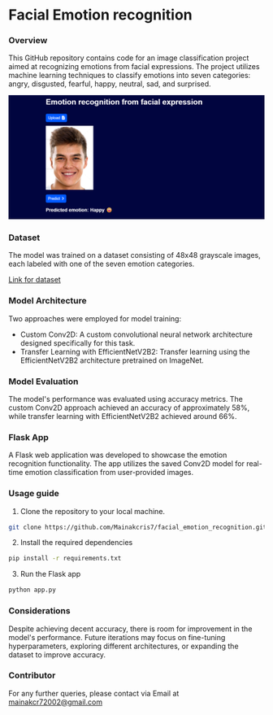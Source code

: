 # Facial Emotion recognition

### Overview
This GitHub repository contains code for an image classification project aimed at recognizing emotions from facial expressions. The project utilizes machine learning techniques to classify emotions into seven categories: angry, disgusted, fearful, happy, neutral, sad, and surprised.

![logo](./logo.png)

### Dataset
The model was trained on a dataset consisting of 48x48 grayscale images, each labeled with one of the seven emotion categories.

[Link for dataset](https://www.kaggle.com/datasets/ananthu017/emotion-detection-fer/data)

### Model Architecture
Two approaches were employed for model training:
- Custom Conv2D: A custom convolutional neural network architecture designed specifically for this task.
- Transfer Learning with EfficientNetV2B2: Transfer learning using the EfficientNetV2B2 architecture pretrained on ImageNet.

### Model Evaluation
The model's performance was evaluated using accuracy metrics. The custom Conv2D approach achieved an accuracy of approximately 58%, while transfer learning with EfficientNetV2B2 achieved around 66%.

### Flask App
A Flask web application was developed to showcase the emotion recognition functionality. The app utilizes the saved Conv2D model for real-time emotion classification from user-provided images.

### Usage guide
1. Clone the repository to your local machine.
```bash
git clone https://github.com/Mainakcris7/facial_emotion_recognition.git
```
2. Install the required dependencies
```bash
pip install -r requirements.txt
```
3. Run the Flask app 
```bash 
python app.py
```

### Considerations
Despite achieving decent accuracy, there is room for improvement in the model's performance. Future iterations may focus on fine-tuning hyperparameters, exploring different architectures, or expanding the dataset to improve accuracy.

### Contributor
For any further queries, please contact via Email at [mainakcr72002@gmail.com](mainakcr72002@gmail.com)
